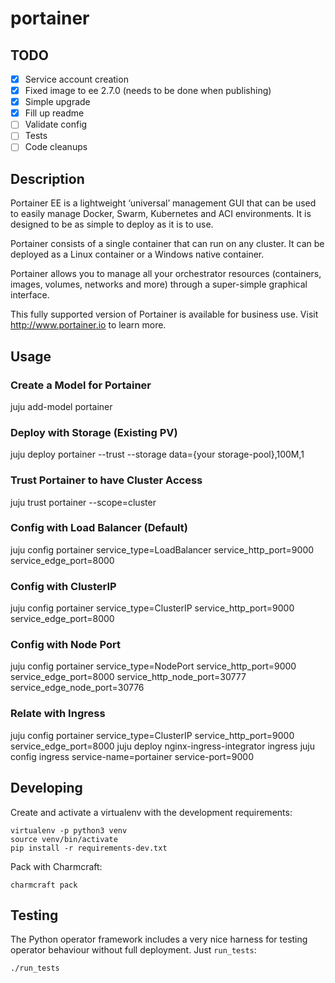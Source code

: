 # portainer

## TODO

- [x] Service account creation
- [x] Fixed image to ee 2.7.0 (needs to be done when publishing)
- [x] Simple upgrade
- [x] Fill up readme
- [ ] Validate config
- [ ] Tests
- [ ] Code cleanups

## Description

Portainer EE is a lightweight ‘universal’ management GUI that can be used to easily manage Docker, Swarm, Kubernetes and ACI environments. It is designed to be as simple to deploy as it is to use.

Portainer consists of a single container that can run on any cluster. It can be deployed as a Linux container or a Windows native container.

Portainer allows you to manage all your orchestrator resources (containers, images, volumes, networks and more) through a super-simple graphical interface.

This fully supported version of Portainer is available for business use. Visit http://www.portainer.io to learn more.

## Usage

### Create a Model for Portainer
juju add-model portainer

### Deploy with Storage (Existing PV)
juju deploy portainer --trust --storage data={your storage-pool},100M,1

### Trust Portainer to have Cluster Access
juju trust portainer --scope=cluster

### Config with Load Balancer (Default)
juju config portainer service_type=LoadBalancer service_http_port=9000 service_edge_port=8000

### Config with ClusterIP
juju config portainer service_type=ClusterIP service_http_port=9000 service_edge_port=8000

### Config with Node Port
juju config portainer service_type=NodePort service_http_port=9000 service_edge_port=8000 service_http_node_port=30777 service_edge_node_port=30776

### Relate with Ingress
juju config portainer service_type=ClusterIP service_http_port=9000 service_edge_port=8000
juju deploy nginx-ingress-integrator ingress
juju config ingress service-name=portainer service-port=9000

## Developing

Create and activate a virtualenv with the development requirements:

```
virtualenv -p python3 venv
source venv/bin/activate
pip install -r requirements-dev.txt
```

Pack with Charmcraft:

```
charmcraft pack
```

## Testing

The Python operator framework includes a very nice harness for testing
operator behaviour without full deployment. Just `run_tests`:

    ./run_tests

